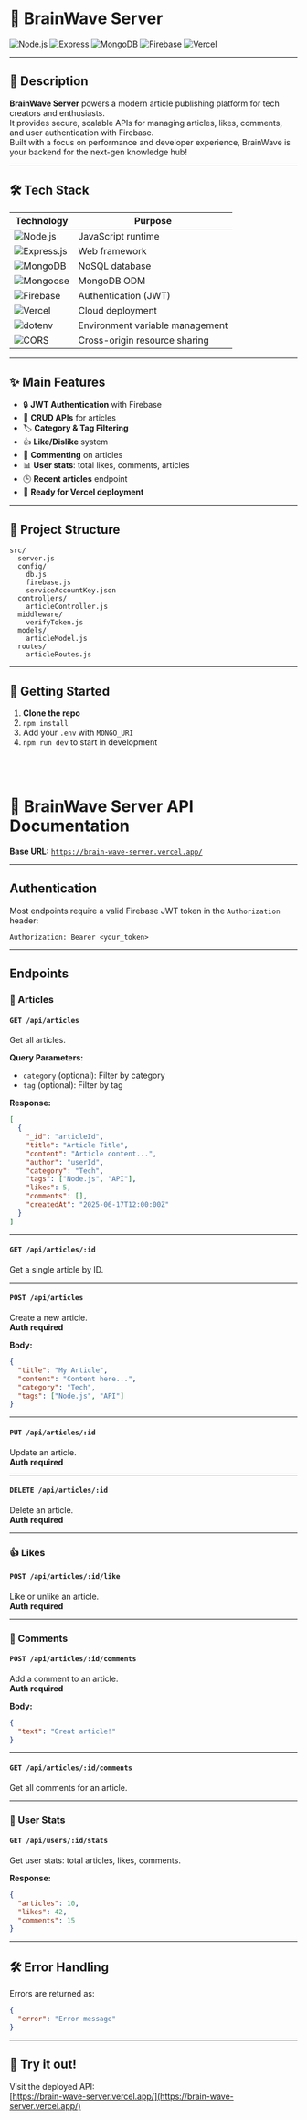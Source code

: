 # 🧠 BrainWave Server

[![Node.js](https://img.shields.io/badge/Node.js-339933?logo=node.js&logoColor=white)](https://nodejs.org/)
[![Express](https://img.shields.io/badge/Express.js-000000?logo=express&logoColor=white)](https://expressjs.com/)
[![MongoDB](https://img.shields.io/badge/MongoDB-47A248?logo=mongodb&logoColor=white)](https://www.mongodb.com/)
[![Firebase](https://img.shields.io/badge/Firebase-FFCA28?logo=firebase&logoColor=black)](https://firebase.google.com/)
[![Vercel](https://img.shields.io/badge/Vercel-000000?logo=vercel&logoColor=white)](https://vercel.com/)

---

## 🚀 Description

**BrainWave Server** powers a modern article publishing platform for tech creators and enthusiasts.  
It provides secure, scalable APIs for managing articles, likes, comments, and user authentication with Firebase.  
Built with a focus on performance and developer experience, BrainWave is your backend for the next-gen knowledge hub!

---

## 🛠️ Tech Stack

| Technology                                                                                 | Purpose                         |
| ------------------------------------------------------------------------------------------ | ------------------------------- |
| ![Node.js](https://img.shields.io/badge/Node.js-339933?logo=node.js&logoColor=white)       | JavaScript runtime              |
| ![Express.js](https://img.shields.io/badge/Express.js-000000?logo=express&logoColor=white) | Web framework                   |
| ![MongoDB](https://img.shields.io/badge/MongoDB-47A248?logo=mongodb&logoColor=white)       | NoSQL database                  |
| ![Mongoose](https://img.shields.io/badge/Mongoose-880000?logo=mongoose&logoColor=white)    | MongoDB ODM                     |
| ![Firebase](https://img.shields.io/badge/Firebase-FFCA28?logo=firebase&logoColor=black)    | Authentication (JWT)            |
| ![Vercel](https://img.shields.io/badge/Vercel-000000?logo=vercel&logoColor=white)          | Cloud deployment                |
| ![dotenv](https://img.shields.io/badge/dotenv-8DD6F9?logo=dotenv&logoColor=black)          | Environment variable management |
| ![CORS](https://img.shields.io/badge/CORS-00599C?logo=cors&logoColor=white)                | Cross-origin resource sharing   |

---

## ✨ Main Features

- 🔒 **JWT Authentication** with Firebase
- 📝 **CRUD APIs** for articles
- 🏷️ **Category & Tag Filtering**
- 👍 **Like/Dislike** system
- 💬 **Commenting** on articles
- 📊 **User stats**: total likes, comments, articles
- 🕒 **Recent articles** endpoint
- 🚀 **Ready for Vercel deployment**

---

## 📂 Project Structure

```
src/
  server.js
  config/
    db.js
    firebase.js
    serviceAccountKey.json
  controllers/
    articleController.js
  middleware/
    verifyToken.js
  models/
    articleModel.js
  routes/
    articleRoutes.js
```

---

## 🏁 Getting Started

1. **Clone the repo**
2. `npm install`
3. Add your `.env` with `MONGO_URI`
4. `npm run dev` to start in development

<br /><br />

# 🧠 BrainWave Server API Documentation

**Base URL:** [`https://brain-wave-server.vercel.app/`](https://brain-wave-server.vercel.app/)

---

## Authentication

Most endpoints require a valid Firebase JWT token in the `Authorization` header:

```
Authorization: Bearer <your_token>
```

---

## Endpoints

### 📄 Articles

#### `GET /api/articles`

Get all articles.

**Query Parameters:**

- `category` (optional): Filter by category
- `tag` (optional): Filter by tag

**Response:**

```json
[
  {
    "_id": "articleId",
    "title": "Article Title",
    "content": "Article content...",
    "author": "userId",
    "category": "Tech",
    "tags": ["Node.js", "API"],
    "likes": 5,
    "comments": [],
    "createdAt": "2025-06-17T12:00:00Z"
  }
]
```

---

#### `GET /api/articles/:id`

Get a single article by ID.

---

#### `POST /api/articles`

Create a new article.  
**Auth required**

**Body:**

```json
{
  "title": "My Article",
  "content": "Content here...",
  "category": "Tech",
  "tags": ["Node.js", "API"]
}
```

---

#### `PUT /api/articles/:id`

Update an article.  
**Auth required**

---

#### `DELETE /api/articles/:id`

Delete an article.  
**Auth required**

---

### 👍 Likes

#### `POST /api/articles/:id/like`

Like or unlike an article.  
**Auth required**

---

### 💬 Comments

#### `POST /api/articles/:id/comments`

Add a comment to an article.  
**Auth required**

**Body:**

```json
{
  "text": "Great article!"
}
```

---

#### `GET /api/articles/:id/comments`

Get all comments for an article.

---

### 👤 User Stats

#### `GET /api/users/:id/stats`

Get user stats: total articles, likes, comments.

**Response:**

```json
{
  "articles": 10,
  "likes": 42,
  "comments": 15
}
```

---

## 🛠️ Error Handling

Errors are returned as:

```json
{
  "error": "Error message"
}
```

---

## 🏁 Try it out!

Visit the deployed API:  
[https://brain-wave-server.vercel.app/](https://brain-wave-server.vercel.app/)
